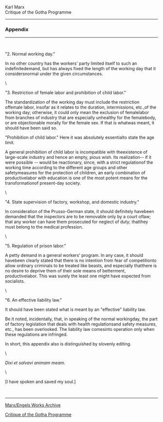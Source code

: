 Karl Marx\
Critique of the Gotha Programme

------------------------------------------------------------------------

### Appendix

------------------------------------------------------------------------

 

\"2. Normal working day.\"

In no other country has the workers\' party limited itself to such an
indefinitedemand, but has always fixed the length of the working day
that it considersnormal under the given circumstances.

\

\"3. Restriction of female labor and prohibition of child labor.\"

The standardization of the working day must include the restriction
offemale labor, insofar as it relates to the duration, intermissions,
etc.,of the working day; otherwise, it could only mean the exclusion of
femalelabor from branches of industry that are especially unhealthy for
the femalebody, or are objectionable morally for the female sex. If that
is whatwas meant, it should have been said so.

\"Prohibition of child labor.\" Here it was absolutely essentialto state
the age limit.

A general prohibition of child labor is incompatible with theexistence
of large-scale industry and hence an empty, pious wish. Its
realization\-- if it were possible \-- would be reactionary, since, with
a strict regulationof the working time according to the different age
groups and other safetymeasures for the protection of children, an early
combination of productivelabor with education is one of the most potent
means for the transformationof present-day society.

\

\"4. State supervision of factory, workshop, and domestic industry.\"

In consideration of the Prusso-German state, it should definitely
havebeen demanded that the inspectors are to be removable only by a
court oflaw; that any worker can have them prosecuted for neglect of
duty; thatthey must belong to the medical profession.

\

\"5. Regulation of prison labor.\"

A petty demand in a general workers\' program. In any case, it should
havebeen clearly stated that there is no intention from fear of
competitionto allow ordinary criminals to be treated like beasts, and
especially thatthere is no desire to deprive them of their sole means of
betterment, productivelabor. This was surely the least one might have
expected from socialists.

\

\"6. An effective liability law.\"

It should have been stated what is meant by an \"effective\" liability
law.

Be it noted, incidentally, that, in speaking of the normal workingday,
the part of factory legislation that deals with health regulationsand
safety measures, etc., has been overlooked. The liability law comesinto
operation only when these regulations are infringed.

In short, this appendix also is distinguished by slovenly editing.

\

*Dixi et salvavi animam meam.*

\

\[I have spoken and saved my soul.\]

 

------------------------------------------------------------------------

[Marx/Engels Works Archive](../../index.htm)

[Critique of the Gotha Programme](index.htm)
